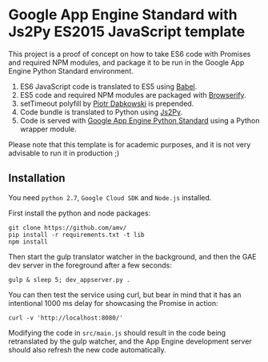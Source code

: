 # Google App Engine Standard with Js2Py ES2015 JavaScript template

This project is a proof of concept on how to take ES6 code with Promises and required NPM modules, and package it to be run in the Google App Engine Python Standard environment.

1. ES6 JavaScript code is translated to ES5 using [Babel](https://babeljs.io/).
2. ES5 code and required NPM modules are packaged with [Browserify](http://browserify.org/).
3. setTimeout polyfill by [Piotr Dabkowski](https://github.com/PiotrDabkowski) is prepended.
4. Code bundle is translated to Python using [Js2Py](https://github.com/PiotrDabkowski/Js2Py).
5. Code is served with [Google App Engine Python Standard](https://cloud.google.com/appengine/docs/standard/python/) using a Python wrapper module.

Please note that this template is for academic purposes, and it is not very advisable to run it in production ;)

## Installation

You need `python 2.7`, `Google Cloud SDK` and `Node.js` installed.

First install the python and node packages:

    git clone https://github.com/amv/
    pip install -r requirements.txt -t lib
    npm install

Then start the gulp translator watcher in the background, and then the GAE dev server in the foreground after a few seconds:

    gulp & sleep 5; dev_appserver.py .

You can then test the service using curl, but bear in mind that it has an intentional 1000 ms delay for showcasing the Promise in action:

    curl -v 'http://localhost:8080/'

Modifying the code in `src/main.js` should result in the code being retranslated by the gulp watcher, and the App Engine development server should also refresh the new code automatically.
